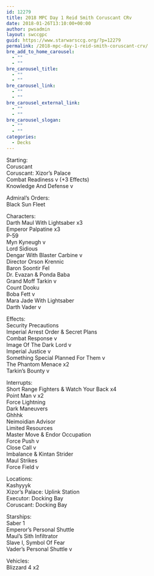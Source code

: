```yaml
---
id: 12279
title: 2018 MPC Day 1 Reid Smith Coruscant CRv
date: 2018-01-26T13:10:00+00:00
author: pwsadmin
layout: swccgpc
guid: https://www.starwarsccg.org/?p=12279
permalink: /2018-mpc-day-1-reid-smith-coruscant-crv/
bre_add_to_home_carousel:
  - ""
  - ""
bre_carousel_title:
  - ""
  - ""
bre_carousel_link:
  - ""
  - ""
bre_carousel_external_link:
  - ""
  - ""
bre_carousel_slogan:
  - ""
  - ""
categories:
  - Decks
---
```

Starting:  
Coruscant  
Coruscant: Xizor’s Palace  
Combat Readiness v (+3 Effects)  
Knowledge And Defense v

Admiral’s Orders:  
Black Sun Fleet

Characters:  
Darth Maul With Lightsaber x3  
Emperor Palpatine x3  
P-59  
Myn Kyneugh v  
Lord Sidious  
Dengar With Blaster Carbine v  
Director Orson Krennic  
Baron Soontir Fel  
Dr. Evazan & Ponda Baba  
Grand Moff Tarkin v  
Count Dooku  
Boba Fett v  
Mara Jade With Lightsaber  
Darth Vader v

Effects:  
Security Precautions  
Imperial Arrest Order & Secret Plans  
Combat Response v  
Image Of The Dark Lord v  
Imperial Justice v  
Something Special Planned For Them v  
The Phantom Menace x2  
Tarkin’s Bounty v

Interrupts:  
Short Range Fighters & Watch Your Back x4  
Point Man v x2  
Force Lightning  
Dark Maneuvers  
Ghhhk  
Neimoidian Advisor  
Limited Resources  
Master Move & Endor Occupation  
Force Push v  
Close Call v  
Imbalance & Kintan Strider  
Maul Strikes  
Force Field v

Locations:  
Kashyyyk  
Xizor’s Palace: Uplink Station  
Executor: Docking Bay  
Coruscant: Docking Bay

Starships:  
Saber 1  
Emperor’s Personal Shuttle  
Maul’s Sith Infiltrator  
Slave I, Symbol Of Fear  
Vader’s Personal Shuttle v

Vehicles:  
Blizzard 4 x2